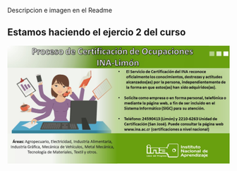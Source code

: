 Descripcion e imagen en el Readme
## Estamos haciendo el ejercio 2 del curso 
![afiche INA](Imagenes/AFICHECERTIFICACION2.jpg)